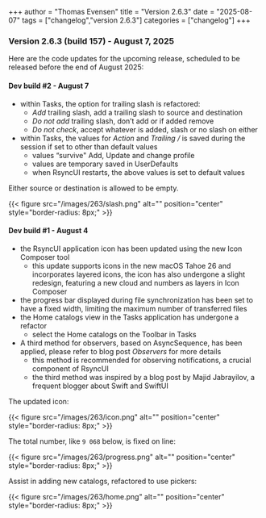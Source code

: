 +++
author = "Thomas Evensen"
title = "Version 2.6.3"
date = "2025-08-07"
tags = ["changelog","version 2.6.3"]
categories = ["changelog"]
+++

### Version 2.6.3 (build 157) - August 7, 2025

Here are the code updates for the upcoming release, scheduled to be released before the end of August 2025:

#### Dev build #2 - August 7

- within Tasks, the option for trailing slash is refactored:
	- *Add* trailing slash, add a trailing slash to source and destination
	- *Do not add* trailing slash, don’t add or if added remove
	- *Do not check*, accept whatever is added, slash or no slash on either
- within Tasks, the values for *Action* and *Trailing /* is saved during the session if set to other than default values 
	- values “survive" Add, Update and change profile
    - values are temporary saved in UserDefaults
    - when RsyncUI restarts, the above values is set to default values

Either source or destination is allowed to be empty.

{{< figure src="/images/263/slash.png" alt="" position="center" style="border-radius: 8px;" >}}

#### Dev build #1 - August 4

- the RsyncUI application icon has been updated using the new Icon Composer tool
 	- this update supports icons in the new macOS Tahoe 26 and incorporates layered icons, the icon has also undergone a slight redesign, featuring a new cloud and numbers as layers in Icon Composer
- the progress bar displayed during file synchronization has been set to have a fixed width, limiting the maximum number of transferred files
- the Home catalogs view in the Tasks application has undergone a refactor
	- select the Home catalogs on the Toolbar in Tasks 
- A third method for observers, based on AsyncSequence, has been applied, please refer to blog post *Observers* for more details 
 	- this method is recommended for observing notifications, a crucial component of RsyncUI
 	- the third method was inspired by a blog post by Majid Jabrayilov, a frequent blogger about Swift and SwiftUI

The updated icon:

{{< figure src="/images/263/icon.png" alt="" position="center" style="border-radius: 8px;" >}}

The total number, like `9 068` below, is fixed on line:

{{< figure src="/images/263/progress.png" alt="" position="center" style="border-radius: 8px;" >}}

Assist in adding new catalogs, refactored to use pickers:

{{< figure src="/images/263/home.png" alt="" position="center" style="border-radius: 8px;" >}}
